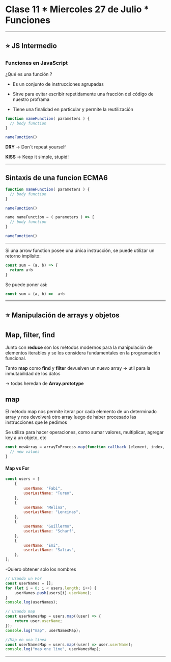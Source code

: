# Clase 11 * Miercoles 27 de Julio * Funciones

---

## :star: JS Intermedio

### Funciones en JavaScript

¿Qué es una función ?

- Es un conjunto de instrucciones agrupadas

- Sirve para evitar escribir repetidamente una fracción del código de nuestro proframa

- Tiene una finalidad en particular y permite la reutilización

```JavaScript
function nameFunction( parameters ) {
  // body function
}

nameFunction()
```

**DRY** -> Don´t repeat yourself

**KISS** -> Keep it simple, stupid!

---

## Sintaxis de una funcion ECMA6

```JavaScript
function nameFunction( parameters ) {
  // body function
}

nameFunction()
```

```JavaScript
name nameFunction = ( parameters ) => {
  // body function
}

nameFunction()
```

---

Si una arrow function posee una única instrucción, se puede utilizar un retorno implísito:

```JavaScript
const sum = (a, b) => {
  return a+b
}
```

Se puede poner asi:
```JavaScript
const sum = (a, b) =>  a+b
```

---

## :star: Manipulación de arrays y objetos


## Map, filter, find

Junto con **reduce** son los métodos modernos para la manipulación de elementos iterables y se los considera fundamentales en la programación funcional.

Tanto **map** como **find** y **filter** devuelven un nuevo array -> util para la inmutabilidad de los datos

-> todas heredan de **Array.prototype**

## map

El método map nos permite iterar por cada elemento de un determinado array y nos devolverá otro array luego de haber procesado las instrucciones que le pedimos


Se utiliza para hacer operaciones, como sumar valores, multiplicar, agregar key a un objeto, etc
```JavaScript
const newArray = arrayToProcess.map(function callback (element, index, array)) => {
  // new values
}
```

#### Map vs For

```JavaSCript
const users = [
    {
        userName: "Fabi",
        userLastName: "Tureo",
    },
    {
        userName: "Melina",
        userLastName: "Lencinas",
    },
    {
        userName: "Guillermo",
        userLastName: "Scharf",
    },
    {
        userName: "Emi",
        userLastName: "Salias",
    },
];
```

-Quiero obtener solo los nombres

```JavaScript
// Usando un For
const userNames = [];
for (let i = 0; i < users.length; i++) {
    userNames.push(users[i].userName);
}
console.log(userNames);

// Usando map
const userNamesMap = users.map((user) => {
    return user.userName;
});
console.log("map", userNamesMap);

//Map en una línea
const userNamesMap = users.map((user) => user.userName);
console.log("map one line", userNamesMap);
```

---

